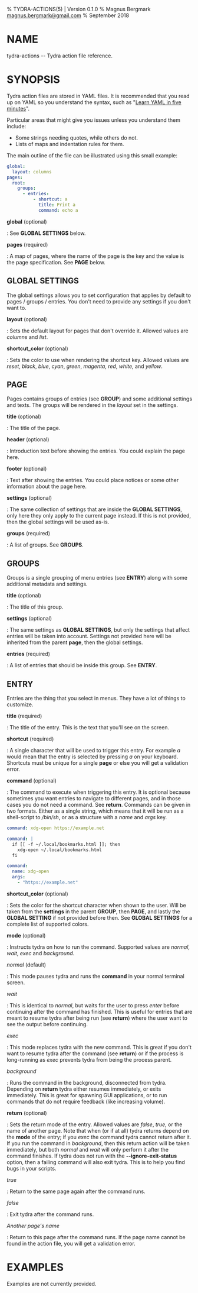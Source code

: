 % TYDRA-ACTIONS(5) | Version 0.1.0
% Magnus Bergmark <magnus.bergmark@gmail.com>
% September 2018

# NAME

tydra-actions -- Tydra action file reference.

# SYNOPSIS

Tydra action files are stored in YAML files. It is recommended that you read up
on YAML so you understand the syntax, such as "[Learn YAML in five minutes](https://www.codeproject.com/Articles/1214409/Learn-YAML-in-five-minutes)". 

Particular areas that might give you issues unless you understand them include:

  * Some strings needing quotes, while others do not.
  * Lists of maps and indentation rules for them.

The main outline of the file can be illustrated using this small example:

```yaml
global:
  layout: columns
pages:
  root:
    groups:
      - entries:
          - shortcut: a
            title: Print a
            command: echo a
```

**global** (optional)

: See **GLOBAL SETTINGS** below.

**pages** (required)

: A map of pages, where the name of the page is the key and the value is the
page specification. See **PAGE** below.

## GLOBAL SETTINGS

The global settings allows you to set configuration that applies by default to
pages / groups / entries. You don't need to provide any settings if you don't
want to.

**layout** (optional)

: Sets the default layout for pages that don't override it. Allowed values are
*columns* and *list*.

**shortcut_color** (optional)

: Sets the color to use when rendering the shortcut key. Allowed values are
*reset*, *black*, *blue*, *cyan*, *green*, *magenta*, *red*, *white*, and
*yellow*.

## PAGE

Pages contains groups of entries (see **GROUP**) and some additional settings
and texts. The groups will be rendered in the *layout* set in the settings.

**title** (optional)

: The title of the page.

**header** (optional)

: Introduction text before showing the entries. You could explain the page here.

**footer** (optional)

: Text after showing the entries. You could place notices or some other
information about the page here.

**settings** (optional)

: The same collection of settings that are inside the **GLOBAL SETTINGS**, only
here they only apply to the current page instead. If this is not provided, then
the global settings will be used as-is.

**groups** (required)

: A list of groups. See **GROUPS**.

## GROUPS

Groups is a single grouping of menu entries (see **ENTRY**) along with some
additional metadata and settings.

**title** (optional)

: The title of this group.

**settings** (optional)

: The same settings as **GLOBAL SETTINGS**, but only the settings that affect
entries will be taken into account. Settings not provided here will be
inherited from the parent **page**, then the global settings.

**entries** (required)

: A list of entries that should be inside this group. See **ENTRY**.

## ENTRY

Entries are the thing that you select in menus. They have a lot of things to
customize.

**title** (required)

: The title of the entry. This is the text that you'll see on the screen.

**shortcut** (required)

: A single character that will be used to trigger this entry. For example *a*
would mean that the entry is selected by pressing *a* on your keyboard.
Shortcuts must be unique for a single **page** or else you will get a
validation error.

**command** (optional)

: The command to execute when triggering this entry. It is optional because
sometimes you want entries to navigate to different pages, and in those cases
you do not need a command. See **return**.
Commands can be given in two formats. Either as a single string, which means
that it will be run as a shell-script to */bin/sh*, or as a structure with a
*name* and *args* key.

```yaml
command: xdg-open https://example.net

command: |
  if [[ -f ~/.local/bookmarks.html ]]; then
    xdg-open ~/.local/bookmarks.html
  fi

command:
  name: xdg-open
  args:
    - "https://example.net"
```

**shortcut_color** (optional)

: Sets the color for the shortcut character when shown to the user. Will be
taken from the **settings** in the parent **GROUP**, then **PAGE**, and lastly
the **GLOBAL SETTING** if not provided before then. See **GLOBAL SETTINGS** for
a complete list of supported colors.

**mode** (optional)

: Instructs tydra on how to run the command. Supported values are *normal*,
*wait*, *exec* and *background*.

*normal* (default)

: This mode pauses tydra and runs the **command** in your normal terminal screen.

*wait*

: This is identical to *normal*, but waits for the user to press *enter* before
continuing after the command has finished. This is useful for entries that are
meant to resume tydra after being run (see **return**) where the user want to
see the output before continuing.

*exec*

: This mode replaces tydra with the new command. This is great if you don't
want to resume tydra after the command (see **return**) or if the process is
long-running as *exec* prevents tydra from being the process parent.

*background*

: Runs the command in the background, disconnected from tydra. Depending on
**return** tydra either resumes immediately, or exits immediately. This is
great for spawning GUI applications, or to run commands that do not require
feedback (like increasing volume).

**return** (optional)

: Sets the return mode of the entry. Allowed values are *false*, *true*, or the
name of another page. Note that when (or if at all) tydra returns depend on the
**mode** of the entry; if you *exec* the command tydra cannot return after it.
If you run the command in *background*, then this return action will be taken
immediately, but both *normal* and *wait* will only perform it after the
command finishes. If tydra does not run with the **\--ignore-exit-status**
option, then a failing command will also exit tydra. This is to help you find
bugs in your scripts.

*true*

: Return to the same page again after the command runs.

*false*

: Exit tydra after the command runs.

*Another page's name*

: Return to this page after the command runs. If the page name cannot be found
in the action file, you will get a validation error.

# EXAMPLES

Examples are not currently provided.
